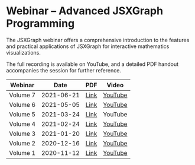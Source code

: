 # Webinar – Advanced JSXGraph Programming

The JSXGraph webinar offers a comprehensive introduction to the features and practical applications of JSXGraph for interactive mathematics visualizations. 

The full recording is available on YouTube, and a detailed PDF handout accompanies the session for further reference.

  <table>
    <thead>
      <tr>
        <th>Webinar</th>
        <th>Date</th>
        <th>PDF</th>
        <th>Video</th>
      </tr>
    </thead>
    <tbody>
        <tr>
          <td>Volume 7</td>
          <td>2021-06-21</td>
          <td><a href="/media/pdf/webinar/advanced7.pdf" target="_blank">Link</a></td>
          <td><a href="https://www.youtube.com/embed/762nj776TIg">YouTube</a></td>
        </tr>
        <tr>
          <td>Volume 6</td>
          <td>2021-05-05</td>
          <td><a href="/media/pdf/webinar/advanced6.pdf" target="_blank">Link</a></td>
          <td><a href="https://www.youtube.com/embed/C08MvHLvoYM">YouTube</a></td>
        </tr>
        <tr>
          <td>Volume 5</td>
          <td>2021-03-24</td>
          <td><a href="/media/pdf/webinar/advanced5.pdf" target="_blank">Link</a></td>
          <td><a hhref="https://www.youtube.com/embed/dPg1Xow4ues">YouTube</a></td>
        </tr>
        <tr>
          <td>Volume 4</td>
          <td>2021-02-24</td>
          <td><a href="/media/pdf/webinar/advanced4.pdf" target="_blank">Link</a></td>
          <td><a href="https://www.youtube.com/embed/WcmQbGEqvLA">YouTube</a></td>
        </tr>
        <tr>
          <td>Volume 3</td>
          <td>2021-01-20</td>
          <td><a href="/media/pdf/webinar/advanced3.pdf" target="_blank">Link</a></td>
          <td><a href="https://www.youtube.com/embed/rpQc_ZHcgWE">YouTube</a></td>
        </tr>
        <tr>
          <td>Volume 2</td>
          <td>2020-12-16</td>
          <td><a href="/media/pdf/webinar/advanced2.pdf" target="_blank">Link</a></td>
          <td><a href="https://www.youtube.com/embed/ZXEcomaIKmE">YouTube</a></td>
        </tr>
        <tr>
          <td>Volume 1</td>
          <td>2020-11-12</td>
          <td><a href="/media/pdf/webinar/advanced1.pdf" target="_blank">Link</a></td>
          <td><a href="https://www.youtube.com/embed/ZXEcomaIKmE">YouTube</a></td>
        </tr>
    </tbody>
  </table>